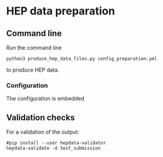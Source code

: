 # HEP data preparation

## Command line
Run the command line
```
python3 produce_hep_data_files.py config_preparation.yml
```
to produce HEP data.

### Configuration
The configuration is embedded


## Validation checks
For a validation of the output:
```
#pip install --user hepdata-validator
hepdata-validate -d test_submission
```